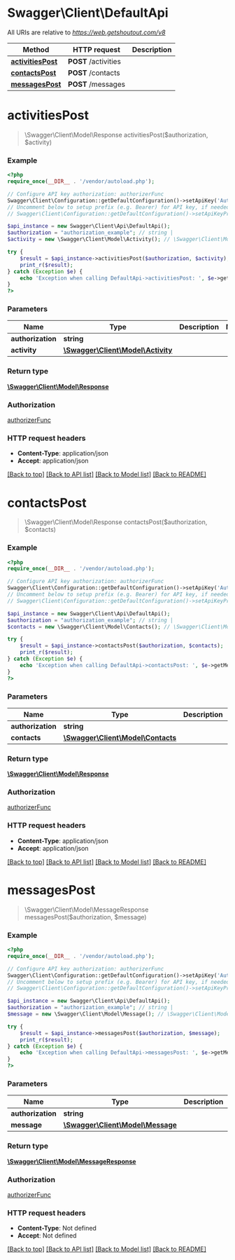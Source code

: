 # Swagger\Client\DefaultApi

All URIs are relative to *https://web.getshoutout.com/v8*

Method | HTTP request | Description
------------- | ------------- | -------------
[**activitiesPost**](DefaultApi.md#activitiesPost) | **POST** /activities | 
[**contactsPost**](DefaultApi.md#contactsPost) | **POST** /contacts | 
[**messagesPost**](DefaultApi.md#messagesPost) | **POST** /messages | 


# **activitiesPost**
> \Swagger\Client\Model\Response activitiesPost($authorization, $activity)



### Example
```php
<?php
require_once(__DIR__ . '/vendor/autoload.php');

// Configure API key authorization: authorizerFunc
Swagger\Client\Configuration::getDefaultConfiguration()->setApiKey('Authorization', 'YOUR_API_KEY');
// Uncomment below to setup prefix (e.g. Bearer) for API key, if needed
// Swagger\Client\Configuration::getDefaultConfiguration()->setApiKeyPrefix('Authorization', 'Bearer');

$api_instance = new Swagger\Client\Api\DefaultApi();
$authorization = "authorization_example"; // string | 
$activity = new \Swagger\Client\Model\Activity(); // \Swagger\Client\Model\Activity | 

try {
    $result = $api_instance->activitiesPost($authorization, $activity);
    print_r($result);
} catch (Exception $e) {
    echo 'Exception when calling DefaultApi->activitiesPost: ', $e->getMessage(), PHP_EOL;
}
?>
```

### Parameters

Name | Type | Description  | Notes
------------- | ------------- | ------------- | -------------
 **authorization** | **string**|  |
 **activity** | [**\Swagger\Client\Model\Activity**](../Model/\Swagger\Client\Model\Activity.md)|  |

### Return type

[**\Swagger\Client\Model\Response**](../Model/Response.md)

### Authorization

[authorizerFunc](../../README.md#authorizerFunc)

### HTTP request headers

 - **Content-Type**: application/json
 - **Accept**: application/json

[[Back to top]](#) [[Back to API list]](../../README.md#documentation-for-api-endpoints) [[Back to Model list]](../../README.md#documentation-for-models) [[Back to README]](../../README.md)

# **contactsPost**
> \Swagger\Client\Model\Response contactsPost($authorization, $contacts)



### Example
```php
<?php
require_once(__DIR__ . '/vendor/autoload.php');

// Configure API key authorization: authorizerFunc
Swagger\Client\Configuration::getDefaultConfiguration()->setApiKey('Authorization', 'YOUR_API_KEY');
// Uncomment below to setup prefix (e.g. Bearer) for API key, if needed
// Swagger\Client\Configuration::getDefaultConfiguration()->setApiKeyPrefix('Authorization', 'Bearer');

$api_instance = new Swagger\Client\Api\DefaultApi();
$authorization = "authorization_example"; // string | 
$contacts = new \Swagger\Client\Model\Contacts(); // \Swagger\Client\Model\Contacts | 

try {
    $result = $api_instance->contactsPost($authorization, $contacts);
    print_r($result);
} catch (Exception $e) {
    echo 'Exception when calling DefaultApi->contactsPost: ', $e->getMessage(), PHP_EOL;
}
?>
```

### Parameters

Name | Type | Description  | Notes
------------- | ------------- | ------------- | -------------
 **authorization** | **string**|  |
 **contacts** | [**\Swagger\Client\Model\Contacts**](../Model/\Swagger\Client\Model\Contacts.md)|  |

### Return type

[**\Swagger\Client\Model\Response**](../Model/Response.md)

### Authorization

[authorizerFunc](../../README.md#authorizerFunc)

### HTTP request headers

 - **Content-Type**: application/json
 - **Accept**: application/json

[[Back to top]](#) [[Back to API list]](../../README.md#documentation-for-api-endpoints) [[Back to Model list]](../../README.md#documentation-for-models) [[Back to README]](../../README.md)

# **messagesPost**
> \Swagger\Client\Model\MessageResponse messagesPost($authorization, $message)



### Example
```php
<?php
require_once(__DIR__ . '/vendor/autoload.php');

// Configure API key authorization: authorizerFunc
Swagger\Client\Configuration::getDefaultConfiguration()->setApiKey('Authorization', 'YOUR_API_KEY');
// Uncomment below to setup prefix (e.g. Bearer) for API key, if needed
// Swagger\Client\Configuration::getDefaultConfiguration()->setApiKeyPrefix('Authorization', 'Bearer');

$api_instance = new Swagger\Client\Api\DefaultApi();
$authorization = "authorization_example"; // string | 
$message = new \Swagger\Client\Model\Message(); // \Swagger\Client\Model\Message | 

try {
    $result = $api_instance->messagesPost($authorization, $message);
    print_r($result);
} catch (Exception $e) {
    echo 'Exception when calling DefaultApi->messagesPost: ', $e->getMessage(), PHP_EOL;
}
?>
```

### Parameters

Name | Type | Description  | Notes
------------- | ------------- | ------------- | -------------
 **authorization** | **string**|  |
 **message** | [**\Swagger\Client\Model\Message**](../Model/\Swagger\Client\Model\Message.md)|  |

### Return type

[**\Swagger\Client\Model\MessageResponse**](../Model/MessageResponse.md)

### Authorization

[authorizerFunc](../../README.md#authorizerFunc)

### HTTP request headers

 - **Content-Type**: Not defined
 - **Accept**: Not defined

[[Back to top]](#) [[Back to API list]](../../README.md#documentation-for-api-endpoints) [[Back to Model list]](../../README.md#documentation-for-models) [[Back to README]](../../README.md)

